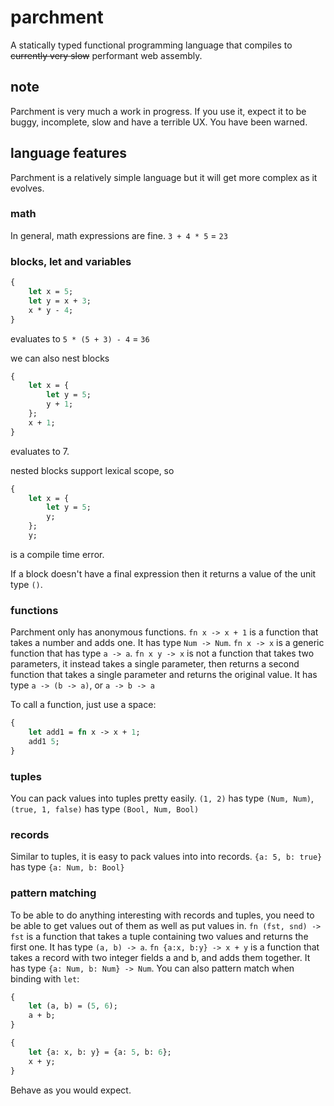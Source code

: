 # parchment
A statically typed functional programming language that compiles to ~~currently very slow~~ performant web assembly.

## note
Parchment is very much a work in progress. If you use it, expect it to be buggy, incomplete, slow and have a terrible UX. You have been warned.

## language features
Parchment is a relatively simple language but it will get more complex as it evolves.

### math
In general, math expressions are fine. 
`3 + 4 * 5` = `23`

### blocks, let and variables
```sml
{
    let x = 5;
    let y = x + 3;
    x * y - 4;
}
```
evaluates to `5 * (5 + 3) - 4` = `36`

we can also nest blocks
```sml
{
    let x = {
        let y = 5;
        y + 1;
    };
    x + 1;
}
```
evaluates to 7.

nested blocks support lexical scope, so
```sml
{
    let x = {
        let y = 5;
        y;
    };
    y;
```
is a compile time error.

If a block doesn't have a final expression then it returns a value of the unit type `()`.

### functions
Parchment only has anonymous functions. 
`fn x -> x + 1` is a function that takes a number and adds one. It has type `Num -> Num`.
`fn x -> x` is a generic function that has type `a -> a`.
`fn x y -> x` is not a function that takes two parameters, it instead takes a single parameter, then returns a second function that takes a single parameter and returns the original value. It has type `a -> (b -> a)`, or `a -> b -> a`

To call a function, just use a space:
```sml
{
    let add1 = fn x -> x + 1;
    add1 5;
}
```

### tuples
You can pack values into tuples pretty easily. `(1, 2)` has type `(Num, Num)`, `(true, 1, false)` has type `(Bool, Num, Bool)`

### records
Similar to tuples, it is easy to pack values into into records. `{a: 5, b: true}` has type `{a: Num, b: Bool}`

### pattern matching
To be able to do anything interesting with records and tuples, you need to be able to get values out of them as well as put values in. `fn (fst, snd) -> fst` is a function that takes a tuple containing two values and returns the first one. It has type `(a, b) -> a`. `fn {a:x, b:y} -> x + y` is a function that takes a record with two integer fields a and b, and adds them together. It has type `{a: Num, b: Num} -> Num`. You can also pattern match when binding with `let`:

```sml
{
    let (a, b) = (5, 6);
    a + b;
}
```

```sml
{
    let {a: x, b: y} = {a: 5, b: 6};
    x + y;
}
```
Behave as you would expect.
